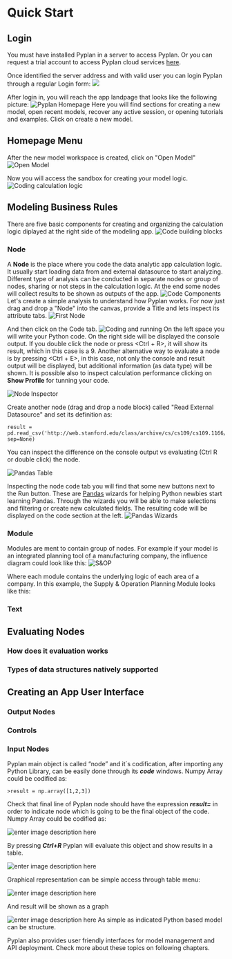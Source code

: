 # **Quick Start**

## **Login**

You must have installed Pyplan in a server to access Pyplan.
Or you can request a trial account to access Pyplan cloud services [here](http://pyplan.com/contact/).

Once identified the server address and with valid user you can login Pyplan through a regular Login form:
![](http://img.pyplan.org/Quick_start_login1.png)

After login in, you will reach the app landpage that looks like the following picture:
![Pyplan Homepage](http://img.pyplan.org/Quick_start_home.png)
Here you will find sections for creating a new model, open recent models, recover any active session, or opening tutorials and examples. 
Click on create a new model.
## **Homepage Menu**
After the new model workspace is created, click on "Open Model" 
![Open Model](http://img.pyplan.org/Quick_start_open_model.png)

Now you will access the sandbox for creating your model logic.
![Coding calculation logic](http://img.pyplan.org/Quick_start_model_code.png)

## **Modeling Business Rules**
There are five basic components for creating and organizing the calculation logic diplayed at the right side of the modeling app.
![Code building blocks](http://img.pyplan.org/Quick_start_code_components2.png)

### Node
A **Node** is the place where you code the data analytic app calculation logic. 
It usually start loading data from and external datasource to start analyzing.
Different type of analysis can be conducted in separate nodes or group of nodes, sharing or not steps in the calculation logic. At the end some nodes will collect results to be shown as outputs of the app.
![Code Components](http://img.pyplan.org/Quick_start_code_components1.png)
Let's create a simple analysis to understand how Pyplan works.
For now just drag and drop a "Node" into the canvas, provide a Title and lets inspect its attribute tabs.
![First Node](http://img.pyplan.org/Quick_start_first_node.png)

And then click on the Code tab.
![Coding and running](http://img.pyplan.org/Quick_start_evaluation.png)
On the left space you will write your Python code. On the right side will be displayed the console output.
If you double click the node or press <Ctrl + R>, it will show its result, which in this case is a 9.
Another alternative way to evaluate a node is by pressing <Ctrl + E>, in this case, not only the console and result output will be displayed, but additional information (as data type) will be shown. It is possible also to inspect calculation performance clicking on **Show Profile** for tunning your code.

![Node Inspector](http://img.pyplan.org/Quick_start_inspector.png)

Create another node (drag and drop a node block) called "Read External Datasource" and set its definition as:

    result = pd.read_csv('http://web.stanford.edu/class/archive/cs/cs109/cs109.1166/stuff/titanic.csv', sep=None)
You can inspect the difference on the console output vs evaluating (Ctrl R or double click) the node.

![Pandas Table](http://img.pyplan.org/Quick_start_first_table.png)

Inspecting the node code tab you will find that some new buttons next to the Run button. These are [Pandas](https://pandas.pydata.org) wizards for helping Python newbies start learning Pandas.
Through the wizards you will be able to make selections and filtering or create new calculated fields. The resulting code will be displayed on the code section at the left.
![Pandas Wizards](http://img.pyplan.org/Quick_start_wizards.png)

### Module
Modules are ment to contain group of nodes. For example if your model is an integrated planning tool of a manufacturing company, the influence diagram could look like this:
![S&OP](http://img.pyplan.org/Quick_start_sop.png)

Where each module contains the underlying logic of each area of a company. In this example, the Supply & Operation Planning Module looks like this:




### Text

## **Evaluating Nodes**
### How does it evaluation works
### Types of data structures natively supported

## **Creating an App User Interface**
### Output Nodes
### Controls
### Input Nodes


Pyplan main object is called “node” and it´s codification, after importing any Python Library, can be easily done through its **_code_** windows.
Numpy Array could be codified as:

    >result = np.array([1,2,3])

Check that final line of Pyplan node should have the expression **_result=_** in order to indicate node which is going to be the final object of the code.
Numpy Array could be codified as:

![enter image description here](http://img.pyplan.org/Home_code_view.png)

By pressing **_Ctrl+R_** Pyplan will evaluate this object and show results in a table.

![enter image description here](http://img.pyplan.org/Home_result_view)

Graphical representation can be simple access through table menu:

![enter image description here](http://img.pyplan.org/Home_show_graph)

And result will be shown as a graph

![enter image description here](http://img.pyplan.org/Home_graph_view)
As simple as indicated Python based model can be structure.

Pyplan also provides user friendly interfaces for model management and API deployment. Check more about these topics on following chapters.

<!--stackedit_data:
eyJoaXN0b3J5IjpbLTIwMTE3MDEzNDYsMTQ5NjU3MjE5MCwxOD
E2NDUwODY0LC0xNDM0MTM3NTU4LC0xNzM4NzI5NDgzLDE0NjMz
NjE2OTksLTMzODE4MTEwMiwtMTczOTUyNTkyOCwtMTg3NDAwNT
E5MywtODY4MTY0NDY5LDEwNDUzNTg3ODgsLTE1MjI3ODU4MzEs
LTY3MDI2Mzc2NCwxOTcxNTY2Njk1LC0xODQ3OTM0MjMwLC0yMD
Q2ODg2MTM0LC0xODA4MzQ0MDA5LDExNzQ2NzIzODksLTE0NTQw
MDQ5MzcsMTk4ODk1NDQwMV19
-->
